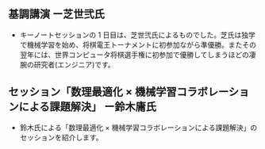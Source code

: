 ## 基調講演 ー芝世弐氏

- キーノートセッションの 1 日目は、芝世弐氏によるものでした。芝氏は独学で機械学習を始め、将棋電王トーナメントに初参加ながら準優勝。またその翌年には、世界コンピュータ将棋選手権に初参加で優勝してしまうほどの凄腕の研究者(エンジニア)です。

## セッション「数理最適化 × 機械学習コラボレーションによる課題解決」 ー鈴木庸氏

- 鈴木氏による「数理最適化 × 機械学習コラボレーションによる課題解決」のセッションを紹介します。
